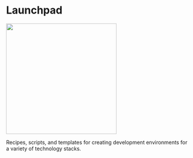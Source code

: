 # Launchpad

<img src="https://en.wikipedia.org/wiki/Launch_pad#/media/File:Stspad39baerial.jpg"  width="300">

Recipes, scripts, and templates for creating development environments for a variety of technology stacks.


